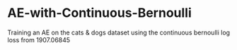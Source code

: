 # AE-with-Continuous-Bernoulli
Training an AE on the cats &amp; dogs dataset using the continuous bernoulli log loss from 1907.06845
